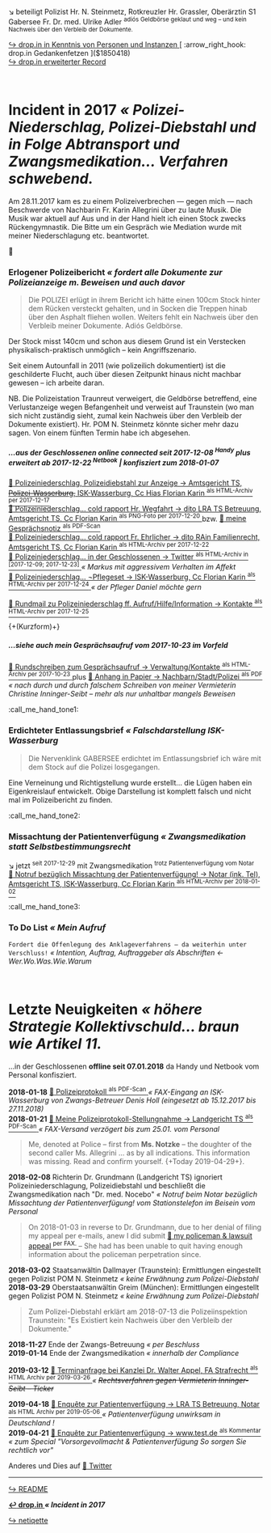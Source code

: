 :arrow_lower_right: beteiligt Polizist Hr. N. Steinmetz, Rotkreuzler Hr. Grassler, Oberärztin S1 Gabersee Fr. Dr. med. Ulrike Adler <sup>adiós Geldbörse geklaut und weg – und kein Nachweis über den Verbleib der Dokumente.</sup>

[ :arrow_right_hook: drop.in in Kenntnis von Personen und Instanzen ]($1846453)  
[ :arrow_right_hook: drop.in Gedankenfetzen ]($1850418)  
[ :arrow_right_hook: drop.in erweiterter Record ]($1850736)

<br>

# Incident in 2017 _« Polizei-Niederschlag, Polizei-Diebstahl und in Folge Abtransport und Zwangsmedikation… Verfahren schwebend._

Am 28.11.2017 kam es zu einem Polizeiverbrechen — gegen mich — nach Beschwerde von Nachbarin Fr. Karin Allegrini über zu laute Musik. Die Musik war aktuell auf Aus und in der Hand hielt ich einen Stock zwecks Rückengymnastik. Die Bitte um ein Gespräch wie Mediation wurde mit meiner Niederschlagung etc. beantwortet.


:call_me_hand:

### Erlogener Polizeibericht _« fordert alle Dokumente zur Polizeianzeige m. Beweisen und auch davor_

> Die POLIZEI erlügt in ihrem Bericht ich hätte einen 100cm Stock hinter dem Rücken versteckt gehalten, und in Socken die Treppen hinab über den Asphalt fliehen wollen. Weiters fehlt ein Nachweis über den Verbleib meiner Dokumente. Adiós Geldbörse.

Der Stock misst 140cm und schon aus diesem Grund ist ein Verstecken physikalisch-praktisch unmöglich – kein Angriffszenario.

Seit einem Autounfall in 2011 (wie polizeilich dokumentiert) ist die geschilderte Flucht, auch über diesen Zeitpunkt hinaus nicht machbar gewesen  – ich arbeite daran.

NB. Die Polizeistation Traunreut verweigert, die Geldbörse betreffend, eine Verlustanzeige wegen Befangenheit und verweist auf Traunstein (wo man sich nicht zuständig sieht, zumal kein Nachweis über den Verbleib der Dokumente existiert). Hr. POM N. Steinmetz könnte sicher mehr dazu sagen. Von einem fünften Termin habe ich abgesehen.

[pol28-mmailMelGeld2ISK]: https://rollparc.com/drop.in/MobileWebmail--HametnerUwe-20171214-MeldungGeldboerse2InnSalzachKlinik/


##### …aus der Geschlossenen online connected seit 2017-12-08 <sup>Handy</sup> plus erweitert ab 2017-12-22 <sup>Netbook</sup> | konfisziert zum 2018-01-07

[ :arrow_up_small: Polizeiniederschlag, Polizeidiebstahl zur Anzeige → Amtsgericht TS, ~~Polizei-Wasserburg,~~ ISK-Wasserburg, Cc Hias Florian Karin <sup>als HTML-Archiv per 2017-12-17</sup> ][pol28-mmailAnzPoli2AG]  
[ :arrow_up_small: Polizeiniederschlag… cold rapport Hr. Wegfahrt → dito LRA TS Betreuung, Amtsgericht TS, Cc Florian Karin <sup>als PNG-Foto per 2017-12-20</sup> ][pol28-mmailRapBetr2LRA] bzw. [ :arrow_up_small: meine Gesprächsnotiz <sup>als PDF-Scan</sup> ][pol28-mmailRapBetr2LRAScan]  
[ :arrow_up_small: Polizeiniederschlag… cold rapport Fr. Ehrlicher → dito RAin Familienrecht, Amtsgericht TS, Cc Florian Karin <sup>als HTML-Archiv per 2017-12-22</sup> ][pol28-mmailRapFami2RAin]  
[ :arrow_up_small: Polizeiniederschlag… in der Geschlossenen → Twitter <sup>als HTML-Archiv in \[2017-12-09; 2017-12-23\]</sup> ][pol28-twitterHTML] _« Markus mit aggressivem Verhalten im Affekt_  
[ :arrow_up_small: Polizeiniederschlag… ¬Pflegeset → ISK-Wasserburg, Cc Florian Karin <sup>als HTML-Archiv per 2017-12-24</sup> ][pol28-mmailaPflegeset2ISK] _« der Pfleger Daniel möchte gern_  

[ :arrow_up_small: Rundmail zu Polizeiniederschlag ff. Aufruf/Hilfe/Information → Kontakte <sup>als HTML-Archiv per 2017-12-25</sup> ][pol28-mmailRundmailAufruf2Kontakte]

{+(Kurzform)+}

[pol28-mmailAnzPoli2AG]: https://rollparc.com/drop.in/MobileWebmail--HametnerUwe-20171217-AnzeigePolizeiniederschlag2Amtsgericht/
[pol28-mmailRapBetr2LRA]: https://rollparc.com/drop.in/IMG_20171220_162942461_Schwellwert127.png
[pol28-mmailRapBetr2LRAScan]: https://rollparc.com/drop.in/Protokoll--ColdRapportLRABetreuung-Wegfahrt-20171220Scan.pdf
[pol28-mmailRapFami2RAin]: https://rollparc.com/drop.in/MobileWebmail--HametnerUwe-20171222-RapportFamilienrecht2RAin/
[pol28-twitterHTML]: https://rollparc.com/drop.in/Twitter--HametnerUwe-20171223-Quotes/
[pol28-mmailaPflegeset2ISK]: https://rollparc.com/drop.in/MobileWebmail--HametnerUwe-20171224-VerwehrtPflegeset2InnSalzachKlinik/

[pol28-mmailRundmailAufruf2Kontakte]: https://rollparc.com/drop.in/MobileWebmail--HametnerUwe-20171225-RundmailAufrufHilfeInformation2KontakteListe

##### …siehe auch mein Gesprächsaufruf vom 2017-10-23 im Vorfeld

[ :arrow_up_small: Rundschreiben zum Gesprächsaufruf → Verwaltung/Kontakte <sup>als HTML-Archiv per 2017-10-23</sup> ][pol28-mmailRundschreibenGespraechsaufruf2WohnsitzListe] plus [ :arrow_up_small: Anhang in Papier → Nachbarn/Stadt/Polizei <sup>als PDF</sup> ][pol28-mmailRundschreibenGespraechsaufruf2WohnsitzListeAnhang] _« nach durch und durch falschem Schreiben von meiner Vermieterin Christine Inninger-Seibt – mehr als nur unhaltbar mangels Beweisen_  

[pol28-mmailRundschreibenGespraechsaufruf2WohnsitzListe]: https://rollparc.com/drop.in/MobileWebmail--HametnerUwe-20171023-RundschreibenGespraechsaufruf2WohnsitzListe/
[pol28-mmailRundschreibenGespraechsaufruf2WohnsitzListeAnhang]:  https://rollparc.com/drop.in/MobileWebmail--HametnerUwe-20171023-RundschreibenGespraechsaufruf2WohnsitzListe/Fahrerlaubnis_2017-10-23_fo_°E-Mail_¬FeV-PamfleteAushang-GitlabFellows.pdf


:call_me_hand_tone1:

### Erdichteter Entlassungsbrief _« Falschdarstellung ISK-Wasserburg_

> Die Nervenklink GABERSEE erdichtet im Entlassungsbrief ich wäre mit dem Stock auf die Polizei losgegangen.

Eine Verneinung und Richtigstellung wurde erstellt… die Lügen haben ein Eigenkreislauf entwickelt. Obige Darstellung ist komplett falsch und nicht mal im Polizeibericht zu finden.


:call_me_hand_tone2:

### Missachtung der Patientenverfügung _« Zwangsmedikation statt Selbstbestimmungsrecht_

:arrow_lower_right: jetzt <sup>seit 2017-12-29</sup> mit Zwangsmedikation <sup>trotz Patientenverfügung vom Notar</sup>  
[ :arrow_up_small: Notruf bezüglich Missachtung der Patientenverfügung! → Notar (ink. Tel), Amtsgericht TS, ISK-Wasserburg, Cc Florian Karin <sup>als HTML-Archiv per 2018-01-02</sup> ](https://rollparc.com/drop.in/MobileWebmail--HametnerUwe-20180102-MissachtungPatientenverfuegung2NotarCC/)


:call_me_hand_tone3:

### To Do List _« Mein Aufruf_

`Fordert die Offenlegung des Anklageverfahrens – da weiterhin unter Verschluss!` _« Intention, Auftrag, Auftraggeber als Abschriften ← Wer.Wo.Was.Wie.Warum_  


<br>

# Letzte Neuigkeiten _« höhere Strategie Kollektivschuld… braun wie Artikel 11._

…in der Geschlossenen **offline seit 07.01.2018** da Handy und Netbook vom Personal konfisziert.

**2018-01-18** [ :arrow_up_small: Polizeiprotokoll <sup>als PDF-Scan</sup> ][drop_farceproto] _« FAX-Eingang an ISK-Wasserburg von Zwangs-Betreuer Denis Holl (eingesetzt ab 15.12.2017 bis 27.11.2018)_  
**2018-01-21** [ :arrow_up_small: Meine Polizeiprotokoll-Stellungnahme → Landgericht TS <sup>als PDF-Scan</sup> ][drop_in] _« FAX-Versand verzögert bis zum 25.01. vom Personal_

> Me, denoted at Police – first from **Ms. Notzke** – the doughter of the second caller Ms. Allegrini … as by all indications. This information was missing. Read and confirm yourself. {+Today 2019-04-29+}.

[drop_farceproto]: https://rollparc.com/drop.in/Polizeibericht-20171128-Eberl-20180118Holl.pdf
[drop_in]: https://rollparc.com/drop.in/Polizeiniederschlagung-20171128-StellungnahmeHametnerUwe-20180121.pdf

**2018-02-08** Richterin Dr. Grundmann (Landgericht TS) ignoriert Polizeiniederschlagung, Polizeidiebstahl und beschließt die Zwangsmedikation nach "Dr. med. Nocebo" _« Notruf beim Notar bezüglich Missachtung der Patientenverfügung! vom Stationstelefon im Beisein vom Personal_

> On 2018-01-03 in reverse to Dr. Grundmann, due to her denial of filing my appeal per e-mails, anew I did submit [ :arrow_up_small: my policeman & lawsuit appeal <sup>per FAX.</sup> ](https://rollparc.com/clue.in/HametnerUwe/insurance/20171128--Gabersee-20180103-BeschwerdeBeschlussBetreuungUnterbringung2Amtsgericht--ScanFAX.pdf) – She had has been unable to quit having enough information about the policeman perpetration since.

**2018-03-02** Staatsanwältin Dallmayer (Traunstein): Ermittlungen eingestellt gegen Polizist POM N. Steinmetz _« keine Erwähnung zum Polizei-Diebstahl_  
**2018-03-29** Oberstaatsanwältin Greim (München): Ermittlungen eingestellt gegen Polizist POM N. Steinmetz _« keine Erwähnung zum Polizei-Diebstahl_

> Zum Polizei-Diebstahl erklärt am 2018-07-13 die Polizeiinspektion Traunstein: "Es Existiert kein Nachweis über den Verbleib der Dokumente."

**2018-11-27** Ende der Zwangs-Betreuung _« per Beschluss_  
**2019-01-14** Ende der Zwangsmedikation _« innerhalb der Compliance_

<!--
**2019-03-12** Ablehnung von Kanzlei Tschofen II (RA Julian Praun) FA Strafrecht·Mietrecht·usw. _« ~~Rechtsverfahren gegen Vermieterin Inninger-Seibt~~_  
-->
**2019-03-12** [ :arrow_up_small: Terminanfrage bei Kanzlei Dr. Walter Appel, FA Strafrecht <sup>als HTML Archiv per 2019-03-26</sup> ](https://rollparc.com/drop.in/MobileWebmail--HametnerUwe-20190326-RechtswegInninger2Appel/) _« ~~Rechtsverfahren gegen Vermieterin Inninger-Seibt – Ticker~~_

**2019-04-18** [ :arrow_up_small: Enquête zur Patientenverfügung → LRA TS Betreuung, Notar <sup>als HTML Archiv per 2019-05-06</sup> ](https://rollparc.com/drop.in/MobileWebmail--HametnerUwe-20190506-EnquetePatientenverfuegung2LandratsamtNotar/) _« Patientenverfügung unwirksam in Deutschland !_  
**2019-04-21** [ :arrow_up_small: Enquête zur Patientenverfügung → www.test.de <sup>als Kommentar</sup> ](https://www.test.de/nutzerprofil/xcheck/) _« zum Special "Vorsorgevollmacht & Patientenverfügung So sorgen Sie rechtlich vor"_

Anderes und Dies auf [ :arrow_up_small: Twitter ](https://twitter.com/HametnerUwe)


---
[ :arrow_right_hook: README ](./README.md)

**[ :leftwards_arrow_with_hook: drop.in ](./drop_in.md) _« Incident in 2017_**

[ :arrow_right_hook: netiqette ](./netiqette.md)